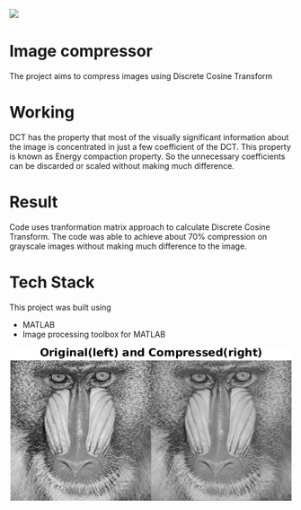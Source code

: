 <img src="https://www.mathworks.com/matlabcentral/mlc-downloads/downloads/submissions/24241/versions/5/screenshot.png" width="100"><br/>
# Image compressor
The project aims to compress images using Discrete Cosine Transform

# Working 
DCT has the property that most of the visually significant information about the image is concentrated in just a few coefficient of the DCT. This property is known as Energy compaction property. So the unnecessary coefficients can be discarded or scaled without making much difference.

# Result
Code uses tranformation matrix approach to calculate Discrete Cosine Transform. The code was able to achieve about 70% compression on grayscale images without making much difference to the image.

# Tech Stack 
This project was built using 
- MATLAB
- Image processing toolbox for MATLAB

<img src="Comparison.png">

   

